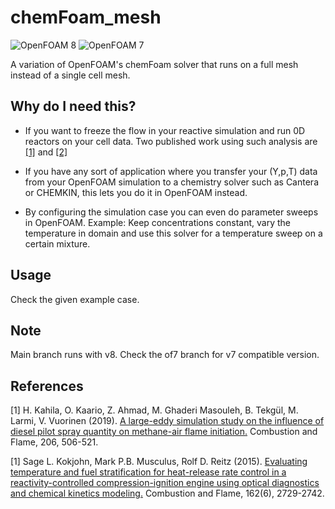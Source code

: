 # chemFoam_mesh
![OpenFOAM 8](https://img.shields.io/badge/OpenFOAM-8-brightgreen)
![OpenFOAM 7](https://img.shields.io/badge/OpenFOAM-7-brightgreen.svg)

A variation of OpenFOAM's chemFoam solver that runs on a full mesh instead of a single cell mesh.

## Why do I need this?

* If you want to freeze the flow in your reactive simulation and run 0D reactors on your cell data. Two published work using such analysis are  [[1]](#1) and  [[2]](#2)

* If you have any sort of application where you transfer your (Y,p,T) data from your OpenFOAM simulation to a chemistry solver such as Cantera or CHEMKIN, this lets you do it in OpenFOAM instead.

* By configuring the simulation case you can even do parameter sweeps in OpenFOAM. Example: Keep concentrations constant, vary the temperature in domain and use this solver for a temperature sweep on a certain mixture.


## Usage

Check the given example case.


## Note

Main branch runs with v8. Check the of7 branch for v7 compatible version.

## References
<a id="1">[1]</a> 
H. Kahila, O. Kaario, Z. Ahmad, M. Ghaderi Masouleh, B. Tekgül, M. Larmi, V. Vuorinen (2019). 
[A large-eddy simulation study on the influence of diesel pilot spray quantity on methane-air flame initiation.](https://www.sciencedirect.com/science/article/pii/S001021801930238X)
Combustion and Flame, 206, 506-521.

<a id="2">[1]</a> 
Sage L. Kokjohn, Mark P.B. Musculus, Rolf D. Reitz (2015). 
[Evaluating temperature and fuel stratification for heat-release rate control in a reactivity-controlled compression-ignition engine using optical diagnostics and chemical kinetics modeling.](http://www.sciencedirect.com/science/article/pii/S0010218015001200)
Combustion and Flame, 162(6), 2729-2742.

